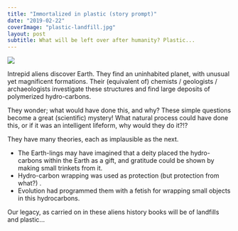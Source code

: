```yaml
---
title: "Immortalized in plastic (story prompt)"
date: "2019-02-22"
coverImage: "plastic-landfill.jpg"
layout: post
subtitle: What will be left over after humanity? Plastic...
---
```


![]({{site.baseurl}}/assets/humanitys-legacy/{{page.coverImage}})

Intrepid aliens discover Earth. They find an uninhabited planet, with unusual yet magnificent formations. Their (equivalent of) chemists / geologists / archaeologists investigate these structures and find large deposits of polymerized hydro-carbons.

They wonder; what would have done this, and why? These simple questions become a great (scientific) mystery! What natural process could have done this, or if it was an intelligent lifeform, why would they do it?!?

They have many theories, each as implausible as the next.

- The Earth-lings may have imagined that a deity placed the hydro-carbons within the Earth as a gift, and gratitude could be shown by making small trinkets from it.
- Hydro-carbon wrapping was used as protection (but protection from what?) .
- Evolution had programmed them with a fetish for wrapping small objects in this hydrocarbons.

Our legacy, as carried on in these aliens history books will be of landfills and plastic...
